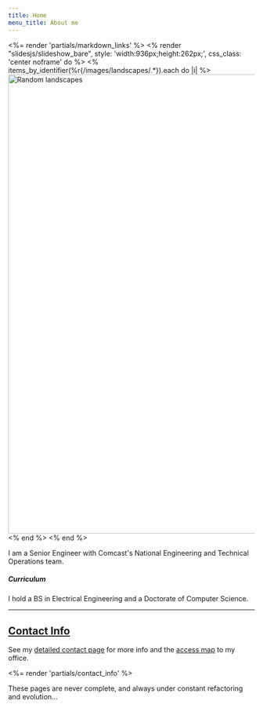 ```yaml
---
title: Home
menu_title: About me
---
```

<%= render 'partials/markdown_links' %>
<% render "slidesjs/slideshow_bare", style: 'width:936px;height:262px;', css_class: 'center noframe' do %>
  <% items_by_identifier(%r{/images/landscapes/.*}).each do |i| %>
    <img class='slide' src="<%= relative_path_to i %>" title="<%= i[:title] %>" alt="Random landscapes" width="936"/>
  <% end %>
<% end %>

<!---[![Pharo by Example cover](/images/pbe-128.jpg){: .framed}][pbe] -->
<!---{: .right} -->

I am a Senior Engineer with Comcast's National Engineering and Technical Operations team.

##### Curriculum
I hold a BS in Electrical Engineering and a Doctorate of Computer Science.

----

## [Contact Info](/contact/)

See my [detailed contact page](/contact/) for more info and the [access map](/contact/#map) to my office.

<%= render 'partials/contact_info' %>

<div class="banner">
  <p>These pages are never complete, and always under constant refactoring and evolution…</p>
</div>

